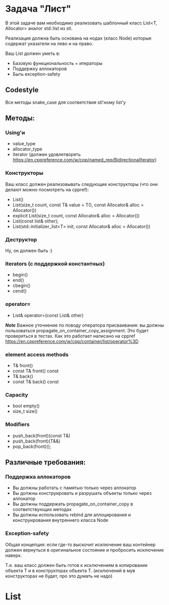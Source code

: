 # Задача "Лист"

В этой задаче вам необходимо реализовать шаблонный класс List\<T, Allocator\> аналог std::list из stl.

Реализация должна быть основана на нодах (класс Node) которые содержат указатели на лево и на право.

Ваш List должен уметь в:

* Базовую функциональность + итераторы
* Поддержку аллокаторов
* Быть exception-safety

## Codestyle

Все методы snake_case для соответствия stl'ному list'у

## Методы:

### Using'и

* value_type
* allocator_type
* iterator (должен удовлетворять https://en.cppreference.com/w/cpp/named_req/BidirectionalIterator)

### Конструкторы

Ваш класс должен реализовывать следующие конструкторы (что они делают можно посмотреть на cppref):

* List()
* List(size_t count, const T& value = T(), const Allocator& alloc = Allocator())
* explicit List(size_t count, const Allocator& alloc = Allocator())
* List(const list& other);
* List(std::initializer_list\<T\> init, const Allocator& alloc = Allocator())

### Деструктор

Ну, он должен быть :)

### Iterators (с поддержкой константных)

* begin()
* end()
* cbegin()
* cend()

### operator=

* List& operator=(const List& other)

***Note*** Важное уточнение по поводу оператора присваивания: вы должны пользоваться propagate_on_container_copy_assignment. Это будет проверяться в тестах. Как это работает написано на cppref https://en.cppreference.com/w/cpp/container/list/operator%3D

### element access methods

* T& front()
* const T& front() const
* T& back()
* const T& back() const


### Capacity

* bool empty()
* size_t size()

### Modifiers

* push_back(front)(const T&)
* push_back(front)(T&&)
* pop_back(front)();

## Различные требования:

### Поддержка аллокаторов

* Вы должны работать с памятью только через аллокатор
* Вы должны конструировать и разрушать объекты только через аллокатор
* Вы должны поддержать propagate_on_container_copy в соответствующих методах
* Вы должны использовать rebind для аллоцирования и конструирования внутреннего класса Node

### Exception-safety

Общая концепция: если где-то выскочит исключение ваш контейнер должен вернуться в оригинальное состояние и пробросить исключение наверх.

Т.е. ваш класс должен быть готов к исключениям в копировании объекта T и в конструкторах объекта T. (исключений в мув конструкторах не будет, про это думать не надо)
# List
